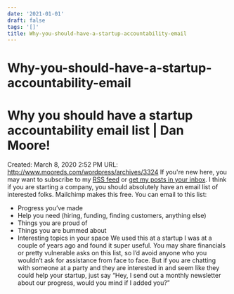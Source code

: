 ```yaml
---
date: '2021-01-01'
draft: false
tags: '[]'
title: Why-you-should-have-a-startup-accountability-email
---
```


# Why-you-should-have-a-startup-accountability-email

# Why you should have a startup accountability email list | Dan Moore!
Created: March 8, 2020 2:52 PM
URL: http://www.mooreds.com/wordpress/archives/3324
If you're new here, you may want to subscribe to my [RSS feed](http://www.mooreds.com/wordpress/feed/) or [get my posts in your inbox](http://www.mooreds.com/wordpress/subscribe).
I think if you are starting a company, you should absolutely have an email list of interested folks.
Mailchimp makes this free.
You can email to this list:
- Progress you’ve made
- Help you need (hiring, funding, finding customers, anything else)
- Things you are proud of
- Things you are bummed about
- Interesting topics in your space
We used this at a startup I was at a couple of years ago and found it super useful.
You may share financials or pretty vulnerable asks on this list, so I’d avoid anyone who you wouldn’t ask for assistance from face to face.
But if you are chatting with someone at a party and they are interested in and seem like they could help your startup, just say “Hey, I send out a monthly newsletter about our progress, would you mind if I added you?”
